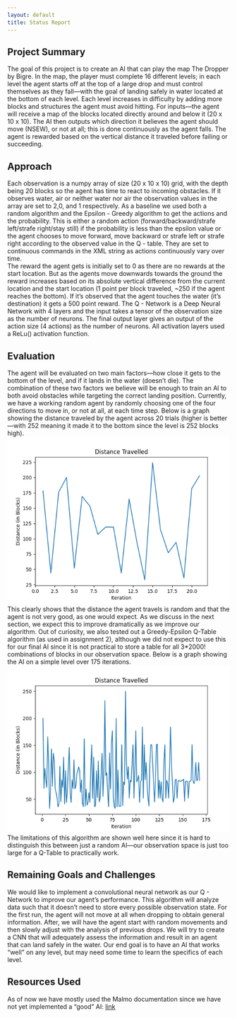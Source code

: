 ```yaml
---
layout: default
title: Status Report
---
```



## Project Summary
The goal of this project is to create an AI that can play the map The Dropper by Bigre. In the map, the player must complete 16 different levels; in each level the agent starts off at the top of a large drop and must control themselves as they fall—with the goal of landing safely in water located at the bottom of each level.  Each level increases in difficulty by adding more blocks and structures the agent must avoid hitting.  For inputs—the agent will receive a map of the blocks located directly around and below it (20 x 10 x 10).  The AI then outputs which direction it believes the agent should move (NSEW), or not at all; this is done continuously as the agent falls. The agent is rewarded based on the vertical distance it traveled before failing or succeeding. 

## Approach
Each observation is a numpy array of size (20 x 10 x 10) grid, with the depth being 20 blocks so the agent has time to react to incoming obstacles. If it observes water, air or neither water nor air the observation values in the array are set to 2,0, and 1 respectively. 
As a baseline we used both a random algorithm and the Epsilon - Greedy algorithm to get the actions and the probability. This is either a random action (forward/backward/strafe left/strafe right/stay still) if the probability is less than the epsilon value or the agent chooses to move forward, move backward or strafe left or strafe right according to the observed value in the Q - table. They are set to continuous commands in the XML string as actions continuously vary over time.  
The reward the agent gets is initially set to 0 as there are no rewards at the start location. But as the agents move downwards towards the ground the reward increases based on its absolute vertical difference from the current location and the start location (1 point per block traveled, ~250 if the agent reaches the bottom). If it’s observed that the agent touches the water (it’s destination) it gets a 500 point reward. 
The Q - Network is a Deep Neural Network with 4 layers and the input takes a tensor of the observation size as the number of neurons. The final output layer gives an output of the action size (4 actions) as the number of neurons. All activation layers used a ReLu() activation function.

## Evaluation
The agent will be evaluated on two main factors—how close it gets to the bottom of the level, and if it lands in the water (doesn’t die).  The combination of these two factors we believe will be enough to train an AI to both avoid obstacles while targeting the correct landing position.
Currently, we have a working random agent by randomly choosing one of the four directions to move in, or not at all, at each time step.  Below is a graph showing the distance traveled by the agent across 20 trials (higher is better—with 252 meaning it made it to the bottom since the level is 252 blocks high).
![Random Agent Progress](random.png)
This clearly shows that the distance the agent travels is random and that the agent is not very good, as one would expect.  As we discuss in the next section, we expect this to improve dramatically as we improve our algorithm.
Out of curiosity, we also tested out a Greedy-Epsilon Q-Table algorithm (as used in assignment 2), although we did not expect to use this for our final AI since it is not practical to store a table for all 3*2000! combinations of blocks in our observation space.  Below is a graph showing the AI on a simple level over 175 iterations.
![Greedy Agent](q_table.png)
The limitations of this algorithm are shown well here since it is hard to distinguish this between just a random AI—our observation space is just too large for a Q-Table to practically work.

## Remaining Goals and Challenges
 We would like to implement a convolutional neural network as our Q - Network to improve our agent’s performance.  This algorithm will analyze data such that it doesn’t need to store every possible observation state.  For the first run, the agent will not move at all when dropping to obtain general information.  After, we will have the agent start with random movements and then slowly adjust with the analysis of previous drops. We will try to create a CNN that will adequately assess the information and result in an agent that can land safely in the water. Our end goal is to have an AI that works “well” on any level, but may need some time to learn the specifics of each level.

## Resources Used 
As of now we have mostly used the Malmo documentation since we have not yet implemented a “good” AI: [link](http://microsoft.github.io/malmo/0.14.0/Documentation/index.html)
